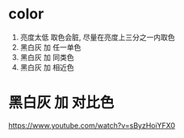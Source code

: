 # color

1. 亮度太低 取色会脏, 尽量在亮度上三分之一内取色
2. 黑白灰 加 任一单色
3. 黑白灰 加 同类色
4. 黑白灰 加 相近色

# 黑白灰 加 对比色

https://www.youtube.com/watch?v=sByzHoiYFX0


